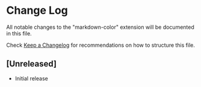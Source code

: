 # Change Log
All notable changes to the "markdown-color" extension will be documented in this file.

Check [Keep a Changelog](http://keepachangelog.com/) for recommendations on how to structure this file.

## [Unreleased]
- Initial release